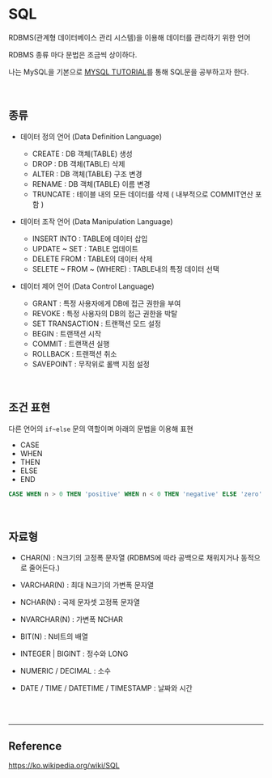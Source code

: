 # SQL

RDBMS(관계형 데이터베이스 관리 시스템)을 이용해 데이터를 관리하기 위한 언어

RDBMS 종류 마다 문법은 조금씩 상이하다.

나는 MySQL을 기본으로 [MYSQL TUTORIAL](https://www.mysqltutorial.org/basic-mysql-tutorial.aspx)를 통해 SQL문을 공부하고자 한다.

<br>

## 종류

- 데이터 정의 언어 (Data Definition Language)

  - CREATE : DB 객체(TABLE) 생성
  - DROP : DB 객체(TABLE) 삭제
  - ALTER : DB 객체(TABLE) 구조 변경
  - RENAME : DB 객체(TABLE) 이름 변경
  - TRUNCATE : 테이블 내의 모든 데이터를 삭제 ( 내부적으로 COMMIT연산 포함 )

- 데이터 조작 언어 (Data Manipulation Language)

  - INSERT INTO : TABLE에 데이터 삽입
  - UPDATE ~ SET : TABLE 업데이트
  - DELETE FROM : TABLE의 데이터 삭제
  - SELETE ~ FROM ~ (WHERE) : TABLE내의 특정 데이터 선택

- 데이터 제어 언어 (Data Control Language)
  - GRANT : 특정 사용자에게 DB에 접근 권한을 부여
  - REVOKE : 특정 사용자의 DB의 접근 권한을 박탈
  - SET TRANSACTION : 트랜잭션 모드 설정
  - BEGIN : 트랜잭션 시작
  - COMMIT : 트랜잭션 실행
  - ROLLBACK : 트랜잭션 취소
  - SAVEPOINT : 무작위로 롤백 지점 설정

<br>

## 조건 표현

다른 언어의 `if~else` 문의 역할이며 아래의 문법을 이용해 표현

- CASE
- WHEN
- THEN
- ELSE
- END

```sql
CASE WHEN n > 0 THEN 'positive' WHEN n < 0 THEN 'negative' ELSE 'zero' END
```

<br>

## 자료형

- CHAR(N) : N크기의 고정폭 문자열 (RDBMS에 따라 공백으로 채워지거나 동적으로 줄어든다.)
- VARCHAR(N) : 최대 N크기의 가변폭 문자열
- NCHAR(N) : 국제 문자셋 고정폭 문자열

- NVARCHAR(N) : 가변폭 NCHAR
- BIT(N) : N비트의 배열
- INTEGER | BIGINT : 정수와 LONG
- NUMERIC / DECIMAL : 소수
- DATE / TIME / DATETIME / TIMESTAMP : 날짜와 시간

<br><Br>

---

## Reference

https://ko.wikipedia.org/wiki/SQL
